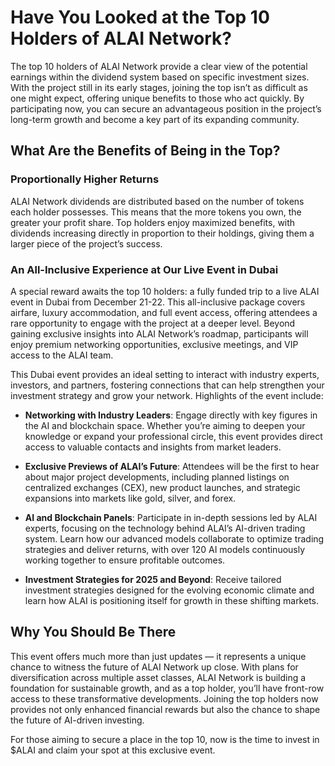 
# Have You Looked at the Top 10 Holders of ALAI Network?

The top 10 holders of ALAI Network provide a clear view of the potential earnings within the dividend system based on specific investment sizes. With the project still in its early stages, joining the top isn’t as difficult as one might expect, offering unique benefits to those who act quickly. By participating now, you can secure an advantageous position in the project’s long-term growth and become a key part of its expanding community.

## What Are the Benefits of Being in the Top?

### Proportionally Higher Returns
ALAI Network dividends are distributed based on the number of tokens each holder possesses. This means that the more tokens you own, the greater your profit share. Top holders enjoy maximized benefits, with dividends increasing directly in proportion to their holdings, giving them a larger piece of the project’s success.

### An All-Inclusive Experience at Our Live Event in Dubai
A special reward awaits the top 10 holders: a fully funded trip to a live ALAI event in Dubai from December 21-22. This all-inclusive package covers airfare, luxury accommodation, and full event access, offering attendees a rare opportunity to engage with the project at a deeper level. Beyond gaining exclusive insights into ALAI Network’s roadmap, participants will enjoy premium networking opportunities, exclusive meetings, and VIP access to the ALAI team.

This Dubai event provides an ideal setting to interact with industry experts, investors, and partners, fostering connections that can help strengthen your investment strategy and grow your network. Highlights of the event include:

- **Networking with Industry Leaders**: Engage directly with key figures in the AI and blockchain space. Whether you’re aiming to deepen your knowledge or expand your professional circle, this event provides direct access to valuable contacts and insights from market leaders.

- **Exclusive Previews of ALAI’s Future**: Attendees will be the first to hear about major project developments, including planned listings on centralized exchanges (CEX), new product launches, and strategic expansions into markets like gold, silver, and forex.

- **AI and Blockchain Panels**: Participate in in-depth sessions led by ALAI experts, focusing on the technology behind ALAI’s AI-driven trading system. Learn how our advanced models collaborate to optimize trading strategies and deliver returns, with over 120 AI models continuously working together to ensure profitable outcomes.

- **Investment Strategies for 2025 and Beyond**: Receive tailored investment strategies designed for the evolving economic climate and learn how ALAI is positioning itself for growth in these shifting markets.

## Why You Should Be There
This event offers much more than just updates — it represents a unique chance to witness the future of ALAI Network up close. With plans for diversification across multiple asset classes, ALAI Network is building a foundation for sustainable growth, and as a top holder, you’ll have front-row access to these transformative developments. Joining the top holders now provides not only enhanced financial rewards but also the chance to shape the future of AI-driven investing.

For those aiming to secure a place in the top 10, now is the time to invest in $ALAI and claim your spot at this exclusive event.
